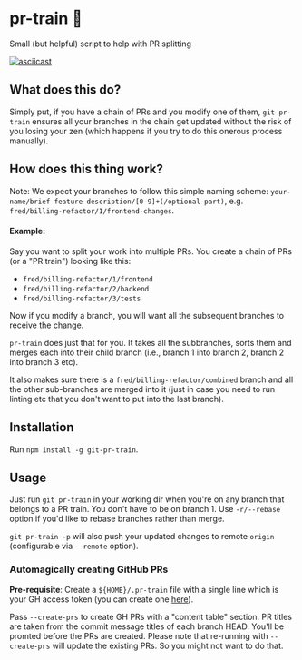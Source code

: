 # pr-train 🚃
Small (but helpful) script to help with PR splitting

[![asciicast](https://asciinema.org/a/wu9OXFr0zyrtv1P3DX5ntiaLs.png)](https://asciinema.org/a/wu9OXFr0zyrtv1P3DX5ntiaLs)

## What does this do?
Simply put, if you have a chain of PRs and you modify one of them,
`git pr-train` ensures all your branches in the chain get updated
without the risk of you losing your zen (which happens if you try
to do this onerous process manually).

## How does this thing work?
Note: We expect your branches to follow this simple naming scheme: `your-name/brief-feature-description/[0-9]+(/optional-part)`, e.g. `fred/billing-refactor/1/frontend-changes`.

#### Example:
Say you want to split your work into multiple PRs. You create a chain of PRs (or a "PR train") looking like this:
 * `fred/billing-refactor/1/frontend`
 * `fred/billing-refactor/2/backend`
 * `fred/billing-refactor/3/tests`

Now if you modify a branch, you will want all the subsequent branches to receive the change.

`pr-train` does just that for you. It takes all the subbranches, sorts them and merges each into their child branch (i.e., branch 1 into branch 2, branch 2 into branch 3 etc).

It also makes sure there is a `fred/billing-refactor/combined` branch and all the other sub-branches are merged into it (just in case you need to run linting etc that you don't want to put into the last branch).

## Installation
Run `npm install -g git-pr-train`.

## Usage
Just run `git pr-train` in your working dir when you're on any branch that belongs to a PR train. You don't have to be on branch 1. Use `-r/--rebase` option if you'd like to rebase branches rather than merge.

`git pr-train -p` will also push your updated changes to remote `origin` (configurable via `--remote` option).

### Automagically creating GitHub PRs
**Pre-requisite**: Create a `${HOME}/.pr-train` file with a single line which is your GH access token (you can create one [here](https://github.com/settings/tokens)).

Pass `--create-prs` to create GH PRs with a "content table" section. PR titles are taken from the commit message titles of each branch HEAD. You'll be promted before the PRs are created. Please note that re-running with `--create-prs` will update the existing PRs. So you might not want to do that.
